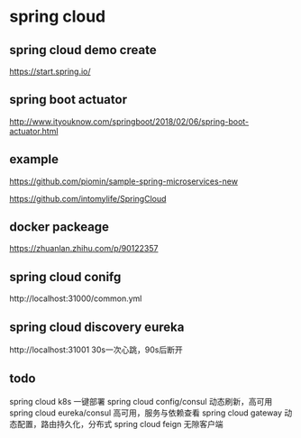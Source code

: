 # spring cloud

## spring cloud demo create 
https://start.spring.io/

## spring boot actuator
http://www.ityouknow.com/springboot/2018/02/06/spring-boot-actuator.html

## example
https://github.com/piomin/sample-spring-microservices-new

https://github.com/intomylife/SpringCloud

## docker packeage
https://zhuanlan.zhihu.com/p/90122357

## spring cloud conifg
http://localhost:31000/common.yml

## spring cloud discovery eureka
http://localhost:31001
30s一次心跳，90s后断开


## todo
spring cloud k8s 一键部署
spring cloud config/consul 动态刷新，高可用
spring cloud eureka/consul 高可用，服务与依赖查看
spring cloud gateway 动态配置，路由持久化，分布式
spring cloud feign 无隙客户端